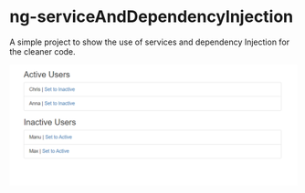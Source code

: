 # ng-serviceAndDependencyInjection
A simple project to show the use of services and dependency Injection for the cleaner code.

<img src="s&d.png" width="900">
